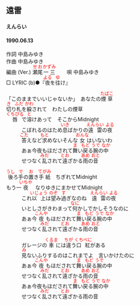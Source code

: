 <style type="text/css">
	ruby{
	    ruby-position: over;
	}
	ruby > rt{font-size: 12px;color:red;}
	p{font:16px;font-size: '楷体'}
</style>
## 遠雷
#### えんらい
#### 1990.06.13 


作詞     中島みゆき  
作曲      中島みゆき  
編曲 (Ver.) <ruby><rb>瀬尾</rb><rp>(</rp><rt>せお</rt><rp>)</rp></ruby><ruby><rb>一三</rb><rp>(</rp><rt>かずみ</rt><rp>)</rp></ruby>　　 
唄     中島みゆき   
□ LYRIC (b)●『<ruby><rb>夜</rb><rp>(</rp><rt>よる</rt><rp>)</rp></ruby>を<ruby><rb>往</rb><rp>(</rp><rt>ゆ</rt><rp>)</rp></ruby>け』 　
   
   
「このままでいいじゃないか」　あなたの<ruby><rb>煙草</rb><rp>(</rp><rt>たばこ</rt><rp>)</rp></ruby>   
<ruby><rb>切</rb><rp>(</rp><rt>き</rt><rp>)</rp></ruby>り<ruby><rb>札</rb><rp>(</rp><rt>ふだ</rt><rp>)</rp></ruby>を<ruby><rb>躱</rb><rp>(</rp><rt>かわ</rt><rp>)</rp></ruby>されて　わたしの煙草   
<ruby><rb>唇</rb><rp>(</rp><rt>くちびる</rt><rp>)</rp></ruby>で<ruby><rb>溶</rb><rp>(</rp><rt>と</rt><rp>)</rp></ruby>けあって　そこからMidnight   
　　　こぼれるのはため<ruby><rb>息</rb><rp>(</rp><rt>いき</rt><rp>)</rp></ruby>ばかりの<ruby><rb>遠雷</rb><rp>(</rp><rt>えんらい</rt><rp>)</rp></ruby>の<ruby><rb>夜</rb><rp>(</rp><rt>よる</rt><rp>)</rp></ruby>   
　　　<ruby><rb>答</rb><rp>(</rp><rt>こた</rt><rp>)</rp></ruby>えなど<ruby><rb>求</rb><rp>(</rp><rt>もと</rt><rp>)</rp></ruby>めないそんな<ruby><rb>女</rb><rp>(</rp><rt>おんな</rt><rp>)</rp></ruby>はいないわ   
　　　あぁ今夜もほだされて<ruby><rb>舞</rb><rp>(</rp><rt>ま</rt><rp>)</rp></ruby>い<ruby><rb>戻</rb><rp>(</rp><rt>もど</rt><rp>)</rp></ruby>る<ruby><rb>腕</rb><rp>(</rp><rt>うで</rt><rp>)</rp></ruby>の<ruby><rb>中</rb><rp>(</rp><rt>なか</rt><rp>)</rp></ruby>   
　　　せつなく<ruby><rb>乱</rb><rp>(</rp><rt>みだ</rt><rp>)</rp></ruby>されて<ruby><rb>遠</rb><rp>(</rp><rt>とお</rt><rp>)</rp></ruby>ざかる<ruby><rb>雨</rb><rp>(</rp><rt>あめ</rt><rp>)</rp></ruby>の<ruby><rb>音</rb><rp>(</rp><rt>おと</rt><rp>)</rp></ruby>   
   
<ruby><rb>後</rb><rp>(</rp><rt>うし</rt><rp>)</rp></ruby>ろ<ruby><rb>手</rb><rp>(</rp><rt>で</rt><rp>)</rp></ruby>の<ruby><rb>置</rb><rp>(</rp><rt>お</rt><rp>)</rp></ruby>き<ruby><rb>手紙</rb><rp>(</rp><rt>てがみ</rt><rp>)</rp></ruby>　ちぎれてMidnight   
もう一<ruby><rb>夜</rb><rp>(</rp><rt>いちや</rt><rp>)</rp></ruby>　なりゆきにまかせてMidnight   
　　　これ<ruby><rb>以上</rb><rp>(</rp><rt>いじょう</rt><rp>)</rp></ruby>は<ruby><rb>望</rb><rp>(</rp><rt>のぞ</rt><rp>)</rp></ruby>み<ruby><rb>過</rb><rp>(</rp><rt>す</rt><rp>)</rp></ruby>ぎなのね　<ruby><rb>遠雷</rb><rp>(</rp><rt>えんらい</rt><rp>)</rp></ruby>の<ruby><rb>夜</rb><rp>(</rp><rt>よる</rt><rp>)</rp></ruby>   
　　　いとしさがきわまって<ruby><rb>何</rb><rp>(</rp><rt>なに</rt><rp>)</rp></ruby>かしでかしそうなのに   
　　　あぁ今<ruby><rb>夜</rb><rp>(</rp><rt>こんや</rt><rp>)</rp></ruby>もほだされて<ruby><rb>舞</rb><rp>(</rp><rt>ま</rt><rp>)</rp></ruby>い<ruby><rb>戻</rb><rp>(</rp><rt>もど</rt><rp>)</rp></ruby>る<ruby><rb>腕</rb><rp>(</rp><rt>うで</rt><rp>)</rp></ruby>の<ruby><rb>中</rb><rp>(</rp><rt>なか</rt><rp>)</rp></ruby>   
　　　せつなく<ruby><rb>乱</rb><rp>(</rp><rt>みだ</rt><rp>)</rp></ruby>されて<ruby><rb>遠</rb><rp>(</rp><rt>とお</rt><rp>)</rp></ruby>ざかる<ruby><rb>雨</rb><rp>(</rp><rt>あめ</rt><rp>)</rp></ruby>の<ruby><rb>音</rb><rp>(</rp><rt>おと</rt><rp>)</rp></ruby>   
   
　　　ガレージの<ruby><rb>車</rb><rp>(</rp><rt>くるま</rt><rp>)</rp></ruby>には<ruby><rb>違</rb><rp>(</rp><rt>ちが</rt><rp>)</rp></ruby>う<ruby><rb>口紅</rb><rp>(</rp><rt>くちべに</rt><rp>)</rp></ruby>がある   
　　　<ruby><rb>見</rb><rp>(</rp><rt>み</rt><rp>)</rp></ruby>ないふりするのはこれまでよ　言いかけたのに   
　　　あぁ今<ruby><rb>夜</rb><rp>(</rp><rt>こんや</rt><rp>)</rp></ruby>もほだされて<ruby><rb>舞</rb><rp>(</rp><rt>ま</rt><rp>)</rp></ruby>い<ruby><rb>戻</rb><rp>(</rp><rt>もど</rt><rp>)</rp></ruby>る<ruby><rb>腕</rb><rp>(</rp><rt>うで</rt><rp>)</rp></ruby>の中   
　　　せつなく<ruby><rb>乱</rb><rp>(</rp><rt>みだ</rt><rp>)</rp></ruby>されて<ruby><rb>遠</rb><rp>(</rp><rt>とお</rt><rp>)</rp></ruby>ざかる<ruby><rb>雨</rb><rp>(</rp><rt>あめ</rt><rp>)</rp></ruby>の<ruby><rb>音</rb><rp>(</rp><rt>おと</rt><rp>)</rp></ruby>   
　　　あぁ今夜もほだされて<ruby><rb>舞</rb><rp>(</rp><rt>ま</rt><rp>)</rp></ruby>い<ruby><rb>戻</rb><rp>(</rp><rt>もど</rt><rp>)</rp></ruby>る<ruby><rb>腕</rb><rp>(</rp><rt>うで</rt><rp>)</rp></ruby>の<ruby><rb>中</rb><rp>(</rp><rt>なか</rt><rp>)</rp></ruby>   
　　　せつなく<ruby><rb>乱</rb><rp>(</rp><rt>みだ</rt><rp>)</rp></ruby>されて<ruby><rb>遠</rb><rp>(</rp><rt>とお</rt><rp>)</rp></ruby>ざかる雨の音   